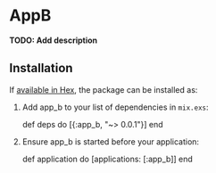 # AppB

**TODO: Add description**

## Installation

If [available in Hex](https://hex.pm/docs/publish), the package can be installed as:

  1. Add app_b to your list of dependencies in `mix.exs`:

        def deps do
          [{:app_b, "~> 0.0.1"}]
        end

  2. Ensure app_b is started before your application:

        def application do
          [applications: [:app_b]]
        end


